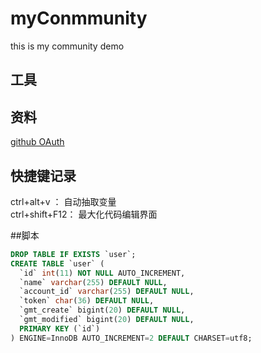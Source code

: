 # myConmmunity
this is my community demo

## 工具

## 资料
[github OAuth ](https://developer.github.com/apps/building-oauth-apps/creating-an-oauth-app/)


## 快捷键记录
ctrl+alt+v ： 自动抽取变量  
ctrl+shift+F12： 最大化代码编辑界面  

##脚本
```sql
DROP TABLE IF EXISTS `user`;
CREATE TABLE `user` (
  `id` int(11) NOT NULL AUTO_INCREMENT,
  `name` varchar(255) DEFAULT NULL,
  `account_id` varchar(255) DEFAULT NULL,
  `token` char(36) DEFAULT NULL,
  `gmt_create` bigint(20) DEFAULT NULL,
  `gmt_modified` bigint(20) DEFAULT NULL,
  PRIMARY KEY (`id`)
) ENGINE=InnoDB AUTO_INCREMENT=2 DEFAULT CHARSET=utf8;

```